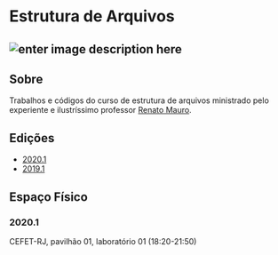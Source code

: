 # Estrutura de Arquivos
![enter image description here](https://uc3e744dd6acf5f01880678b9ef1.previews.dropboxusercontent.com/p/thumb/AAvRtngZty-rbj-yZExaZ0HOzpj51RwPMAfTOj6V1vXbDCgDBKVGuqNakLUFS3dotyMh4-y0thewC-vrZHT_Dibjjg6dDCkHz2lr1C6foQSst6G8m7lVXyprciSgVELfH5LCX3V64UWiGX3MpxK8rQ52CcoHQZN-r6e5G0zB8-9X5sLmSExRZmFk5Vay-mZhiqvV-OurMQ2aNR-Y-f2X6SO0K02Tt8Zg8VmvmPfeW_O95cE74Bek9HmJqbATVvPxxXvvN6mCdIeMvUjfvOyB15BQ6N3w4WdeCweXiy66pzT4NxcVj_6oPdlLpCOKhYHB0n_1wyEST8HR_DSSnnGfE-wPlnLfUU4ukWYMZLVPOQDaDg/p.jpeg?fv_content=true&size_mode=5)
-
## Sobre
Trabalhos e códigos do curso de estrutura de arquivos ministrado pelo experiente e ilustríssimo professor [Renato Mauro](http://lattes.cnpq.br/5669803166914813).
## Edições
- [2020.1](https://www.dropbox.com/sh/8l0ptwh9psfzhym/AACTjHQwO_QimcO0xpm0Ebrka?dl=0)
- [2019.1](https://www.dropbox.com/sh/rq3qtyizpgjnr2c/AADNzRS9NJKd8Gfc-9XVEVi_a?dl=0)
## Espaço Físico
### 2020.1
CEFET-RJ, pavilhão 01, laboratório 01 (18:20-21:50)
